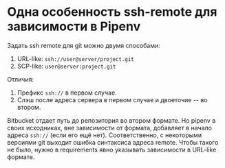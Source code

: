 # Одна особенность ssh-remote для зависимости в Pipenv

Задать ssh remote для git можно двумя способами:

1. URL-like: `ssh://user@server/project.git`
1. SCP-like: `user@server:project.git`

Отличия:

1. Префикс `ssh://` в первом случае.
1. Слэш после адреса сервера в первом случае и двоеточие -- во втором.

Bitbucket  отдает путь до репозитория во втором формате. Но pipenv в своих исходниках, вне зависимости от формата, добавляет в начало адреса `ssh://` (если его ещё нет). Соответственно, с некоторыми версиями git выходит ошибка синтаксиса адреса remote. Чтобы такого не было, нужно в requirements явно указывать зависимости в URL-like формате.
